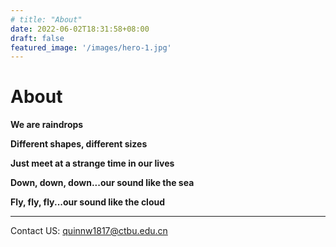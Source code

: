 ```yaml
---
# title: "About"
date: 2022-06-02T18:31:58+08:00
draft: false
featured_image: '/images/hero-1.jpg'
---
```


# About

**We are raindrops**

**Different shapes, different sizes**

**Just meet at a strange time in our lives**

**Down, down, down...our sound like the sea**

**Fly, fly, fly...our sound like the cloud**



--------

Contact US: quinnw1817@ctbu.edu.cn